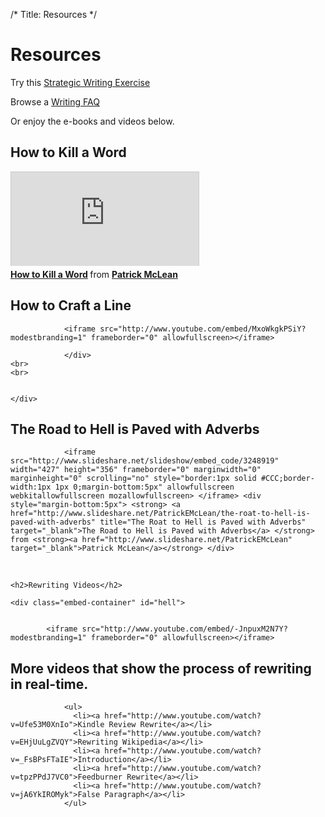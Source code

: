 /*
Title: Resources
*/


<h1>Resources</h1>

Try this [Strategic Writing Exercise](./exercise)

Browse a [Writing FAQ](./FAQ)

Or enjoy the e-books and videos below.


<h2>How to Kill a Word</h2>
<div class="tutorial">

<div class="tutorialpart">


</div> 


<div class="embed-container" id="kill">


<iframe src="http://www.slideshare.net/slideshow/embed_code/15975946" frameborder="0" marginwidth="0" marginheight="0" scrolling="no" style="border:1px solid #CCC;border-width:1px 1px 0;margin-bottom:5px" allowfullscreen webkitallowfullscreen mozallowfullscreen> </iframe> <div style="margin-bottom:5px"> <strong> <a href="http://www.slideshare.net/PatrickEMcLean/how-to-kill-a-word" title="How to Kill a Word" target="_blank">How to Kill a Word</a> </strong> from <strong><a href="http://www.slideshare.net/PatrickEMcLean" target="_blank">Patrick McLean</a></strong>


                 
</div>
</div>
</div>



<div class="tutorial">

<div class="tutorialpart">

 <h2>How to Craft a Line</h2>

  <div class="embed-container"id="line">


                <iframe src="http://www.youtube.com/embed/MxoWkgkPSiY?modestbranding=1" frameborder="0" allowfullscreen></iframe>

                </div>
    <br>
    <br>


    </div>

  </div>





<a id="adverbs"></a>

<h2>The Road to Hell is Paved with Adverbs</h2>
    
<div class="embed-container" id="hell">


                <iframe src="http://www.slideshare.net/slideshow/embed_code/3248919" width="427" height="356" frameborder="0" marginwidth="0" marginheight="0" scrolling="no" style="border:1px solid #CCC;border-width:1px 1px 0;margin-bottom:5px" allowfullscreen webkitallowfullscreen mozallowfullscreen> </iframe> <div style="margin-bottom:5px"> <strong> <a href="http://www.slideshare.net/PatrickEMcLean/the-roat-to-hell-is-paved-with-adverbs" title="The Roat to Hell is Paved with Adverbs" target="_blank">The Road to Hell is Paved with Adverbs</a> </strong> from <strong><a href="http://www.slideshare.net/PatrickEMcLean" target="_blank">Patrick McLean</a></strong> </div>

</div>
<br>


   


<div class="tutorialpart work">

    <h2>Rewriting Videos</h2>
    
    <div class="embed-container" id="hell">


            <iframe src="http://www.youtube.com/embed/-JnpuxM2N7Y?modestbranding=1" frameborder="0" allowfullscreen></iframe>

 </div>

  <h2>More videos that show the process of rewriting in real-time.</h2>  

                <ul>
                  <li><a href="http://www.youtube.com/watch?v=Ufe53M0XnIo">Kindle Review Rewrite</a></li>
                  <li><a href="http://www.youtube.com/watch?v=EHjUuLgZVQY">Rewriting Wikipedia</a></li>
                  <li><a href="http://www.youtube.com/watch?v=_FsBPsFTaIE">Introduction</a></li>
                  <li><a href="http://www.youtube.com/watch?v=tpzPPdJ7VC0">Feedburner Rewrite</a></li>
                  <li><a href="http://www.youtube.com/watch?v=jA6YkIROMyk">False Paragraph</a></li>
                </ul>

</div>